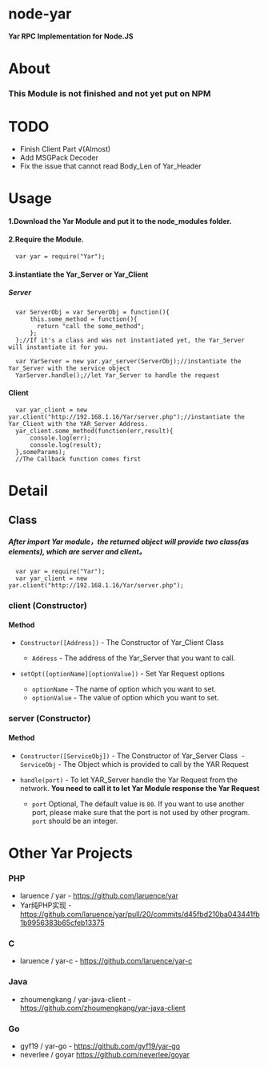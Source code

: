 # node-yar
**Yar RPC Implementation for Node.JS**

# About
### **This Module is not finished and not yet put on NPM**

# TODO
- Finish Client Part √(Almost)
- Add MSGPack Decoder
- Fix the issue that cannot read Body_Len of Yar_Header

# Usage
#### 1.Download the Yar Module and put it to the node_modules folder.
#### 2.Require the Module.
```
  var yar = require("Yar");
```
#### 3.instantiate the Yar_Server or Yar_Client
##### Server
```
  var ServerObj = var ServerObj = function(){
	  this.some_method = function(){
	  	return "call the some_method";
	  };
  };//If it's a class and was not instantiated yet, the Yar_Server will instantiate it for you.
  
  var YarServer = new yar.yar_server(ServerObj);//instantiate the Yar_Server with the service object
  YarServer.handle();//let Yar_Server to handle the request
```
#### Client
```
  var yar_client = new yar.client("http://192.168.1.16/Yar/server.php");//instantiate the Yar_Client with the YAR_Server Address.
  yar_client.some_method(function(err,result){
	  console.log(err);
	  console.log(result);
  },someParams);
  //The Callback function comes first
```

# Detail
## Class
##### After import Yar module，the returned object will provide two class(as elements), which are server and client。
```
  var yar = require("Yar");
  var yar_client = new yar.client("http://192.168.1.16/Yar/server.php");
```
### **client** (Constructor)
#### Method
- `Constructor([Address])` - The Constructor of Yar_Client Class
  - `Address` - The address of the Yar_Server that you want to call.
  
- `setOpt([optionName][optionValue])` - Set Yar Request options
  - `optionName` - The name of option which you want to set.
  - `optionValue` - The value of option which you want to set.
### **server** (Constructor)
#### Method
- `Constructor([ServiceObj])` - The Constructor of Yar_Server Class
  - `ServiceObj` - The Object which is provided to call by the YAR Request

- `handle(port)` - To let YAR_Server handle the Yar Request from the network. **You need to call it to let Yar Module response the Yar Request**
  - `port` Optional, The default value is `80`. If you want to use another port, please make sure that the port is not used by other program. `port` should be an integer.
  
# Other Yar Projects
### PHP
- laruence / yar - https://github.com/laruence/yar
- Yar纯PHP实现 - https://github.com/laruence/yar/pull/20/commits/d45fbd210ba043441fb1b9956383b65cfeb13375

### C
- laruence / yar-c - https://github.com/laruence/yar-c

### Java
- zhoumengkang / yar-java-client - https://github.com/zhoumengkang/yar-java-client

### Go
- gyf19 / yar-go - https://github.com/gyf19/yar-go
- neverlee / goyar https://github.com/neverlee/goyar
